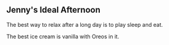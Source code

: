 ## Jenny's Ideal Afternoon

The best way to relax after a long day is to play sleep and eat.

The best ice cream is vanilla with Oreos in it.